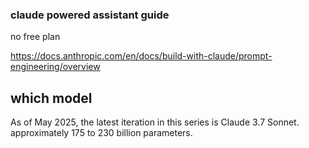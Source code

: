 ### claude powered assistant guide
no free plan

https://docs.anthropic.com/en/docs/build-with-claude/prompt-engineering/overview


## which model
As of May 2025, the latest iteration in this series is Claude 3.7 Sonnet.
 approximately 175 to 230 billion parameters.
